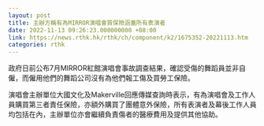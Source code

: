 ```yaml
---
layout: post
title: 主辦方稱有為MIRROR演唱會買保險涵蓋所有表演者
date: 2022-11-13 09:26:23.000000000 +08:00
link: https://news.rthk.hk/rthk/ch/component/k2/1675352-20221113.htm
categories: rthk
---
```


政府日前公布7月MIRROR紅館演唱會事故調查結果，確認受傷的舞蹈員並非自僱，而僱用他們的舞蹈公司沒有為他們報工傷及買勞工保險。

演唱會主辦單位大國文化及Makerville回應傳媒查詢時表示，有為演唱會及工作人員購買第三者責任保險，亦額外購買了團體意外保險，所有表演者及幕後工作人員均包括在內，主辦單位亦會繼續負責傷者的醫療費用及提供其他協助。
